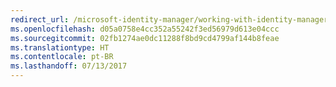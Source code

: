 ```yaml
---
redirect_url: /microsoft-identity-manager/working-with-identity-manager-hybrid-reporting
ms.openlocfilehash: d05a0758e4cc352a55242f3ed56979d613e04ccc
ms.sourcegitcommit: 02fb1274ae0dc11288f8bd9cd4799af144b8feae
ms.translationtype: HT
ms.contentlocale: pt-BR
ms.lasthandoff: 07/13/2017
---
```

